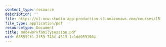 ```yaml
---
content_type: resource
description: ''
file: https://ol-ocw-studio-app-production.s3.amazonaws.com/courses/15-343-managing-transformations-in-work-organizations-and-society-spring-2002/685539f12f59748f45131c1dd0591904_mod4workfamilysession.pdf
file_type: application/pdf
resourcetype: Document
title: mod4workfamilysession.pdf
uid: 685539f1-2f59-748f-4513-1c1dd0591904
---
```

